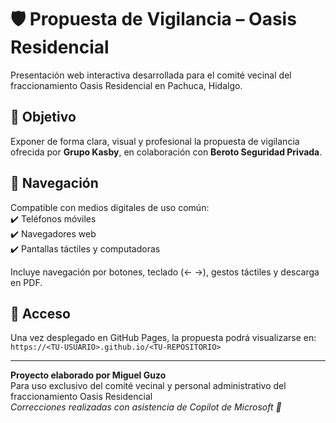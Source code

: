 # 🛡️ Propuesta de Vigilancia – Oasis Residencial

Presentación web interactiva desarrollada para el comité vecinal del fraccionamiento Oasis Residencial en Pachuca, Hidalgo.

## 🎯 Objetivo

Exponer de forma clara, visual y profesional la propuesta de vigilancia ofrecida por **Grupo Kasby**, en colaboración con **Beroto Seguridad Privada**.

## 📱 Navegación

Compatible con medios digitales de uso común:  
✔️ Teléfonos móviles  
✔️ Navegadores web  
✔️ Pantallas táctiles y computadoras

Incluye navegación por botones, teclado (← →), gestos táctiles y descarga en PDF.

## 📂 Acceso

Una vez desplegado en GitHub Pages, la propuesta podrá visualizarse en:  
`https://<TU-USUARIO>.github.io/<TU-REPOSITORIO>`

---

**Proyecto elaborado por Miguel Guzo**  
Para uso exclusivo del comité vecinal y personal administrativo del fraccionamiento Oasis Residencial  
*Correcciones realizadas con asistencia de Copilot de Microsoft 🤖*
